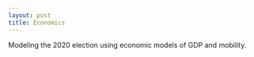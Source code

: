 ```yaml
---
layout: post
title: Economics
---
```


Modeling the 2020 election using economic models of GDP and mobility.
